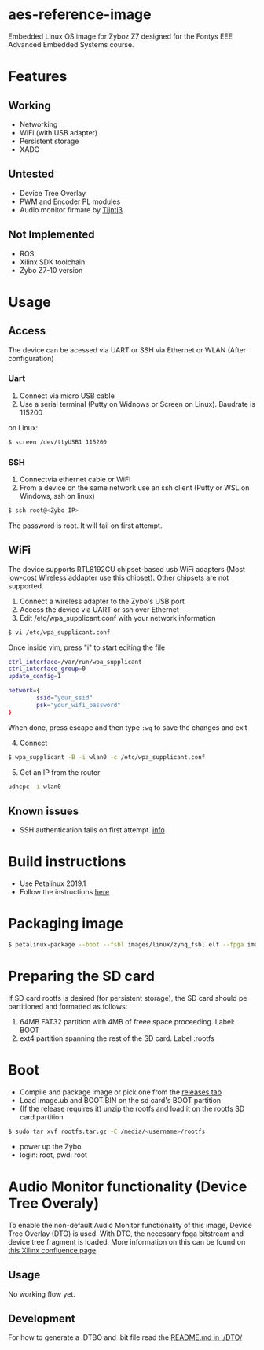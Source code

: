 # aes-reference-image
Embedded Linux OS image for Zyboz Z7 designed for the Fontys EEE Advanced Embedded Systems course.


# Features
## Working
* Networking
* WiFi (with USB adapter)
* Persistent storage
* XADC

## Untested
* Device Tree Overlay
* PWM and Encoder PL modules
* Audio monitor firmare by [Tijntj3](https://github.com/Tijntj3/Zybo-Z7_Audiomonitor)

## Not Implemented 
* ROS
* Xilinx SDK toolchain
* Zybo Z7-10 version

# Usage
## Access
The device can be acessed via UART or SSH via Ethernet or WLAN (After configuration)
### Uart
1. Connect via micro USB cable
2. Use a serial terminal (Putty on Widnows or Screen on Linux). Baudrate is 115200

on Linux:
```bash
$ screen /dev/ttyUSB1 115200
```

### SSH
1. Connectvia ethernet cable or WiFi
2. From a device on the same network use an ssh client (Putty or WSL on Windows, ssh on linux)

```bash
$ ssh root@<Zybo IP>
```
The password is root. It will fail on first attempt.

## WiFi
The device supports RTL8192CU chipset-based usb WiFi adapters (Most low-cost Wireless addapter use this chipset). Other chipsets are not supported.

1. Connect a wireless adapter to the Zybo's USB port
2. Access the device via UART or ssh over Ethernet
3. Edit /etc/wpa_supplicant.conf with your network information
```bash
$ vi /etc/wpa_supplicant.conf
```
Once inside vim, press "i" to start editing the file

```bash
ctrl_interface=/var/run/wpa_supplicant
ctrl_interface_group=0
update_config=1

network={
        ssid="your_ssid"
        psk="your_wifi_password"
}
```

When done, press escape and then type ```:wq``` to save the changes and exit

4. Connect
```bash
$ wpa_supplicant -B -i wlan0 -c /etc/wpa_supplicant.conf
```
5. Get an IP from the router
```bash
udhcpc -i wlan0
```

## Known issues 
* SSH authentication fails on first attempt. [info](https://forums.xilinx.com/t5/Embedded-Linux/First-Password-Attempt-Fails/td-p/985191)

# Build instructions
* Use Petalinux 2019.1 
* Follow the instructions [here](https://www.xilinx.com/support/documentation/sw_manuals/xilinx2019_1/ug1144-petalinux-tools-reference-guide.pdf)

# Packaging image
```bash
$ petalinux-package --boot --fsbl images/linux/zynq_fsbl.elf --fpga images/linux/system.bit --u-boot --force
```
# Preparing the SD card
If SD card rootfs is desired (for persistent storage), the SD card should pe partitioned and formatted as follows:
1. 64MB FAT32 partition with 4MB of freee space proceeding. Label: BOOT
2. ext4 partition spanning the rest of the SD card. Label :rootfs

# Boot
* Compile and package image or pick one from the [releases tab](https://github.com/eduardcazacu/aes-reference-image/releases)
* Load image.ub and BOOT.BIN on the sd card's BOOT partition
* (If the release requires it) unzip the rootfs and load it on the rootfs SD card partition
```bash
$ sudo tar xvf rootfs.tar.gz -C /media/<username>/rootfs
```
* power up the Zybo
* login: root, pwd: root

# Audio Monitor functionality (Device Tree Overaly)
To enable the non-default Audio Monitor functionality of this image, Device Tree Overlay (DTO) is used. With DTO, the necessary fpga bitstream and device tree fragment is loaded. More information on this can be found on [this Xilinx confluence page](https://xilinx-wiki.atlassian.net/wiki/spaces/A/pages/18841645/Solution+Zynq+PL+Programming+With+FPGA+Manager).

## Usage
No working flow yet.

## Development
For how to generate a .DTBO and .bit file read the [README.md in ./DTO/](DTO/README.md)

